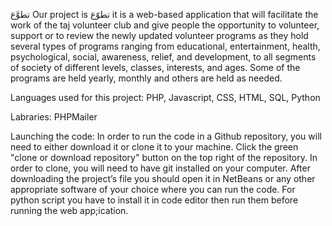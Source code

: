 تطوَّع
Our project is تطوّع it is a web-based application that will facilitate the work of the taj volunteer club and give people the opportunity to volunteer, support or to review the newly updated volunteer programs as they hold several types of programs ranging from educational, entertainment, health, psychological, social, awareness, relief, and development, to all segments of society of different levels, classes, interests, and ages. Some of the programs are held yearly, monthly and others are held as needed.

Languages used for this project: PHP, Javascript, CSS, HTML, SQL, Python

Labraries: PHPMailer

Launching the code: In order to run the code in a Github repository, you will need to either download it or clone it to your machine. Click the green "clone or download repository" button on the top right of the repository. In order to clone, you will need to have git installed on your computer. After downloading the project’s file you should open it in NetBeans or any other appropriate software of your choice where you can run the code. For python script you have to install it in code editor then run them before running the web app;ication.
